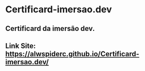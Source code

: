 # Certificard-imersao.dev
## Certificard da imersão dev.
## Link Site: https://alwspiderc.github.io/Certificard-imersao.dev/
